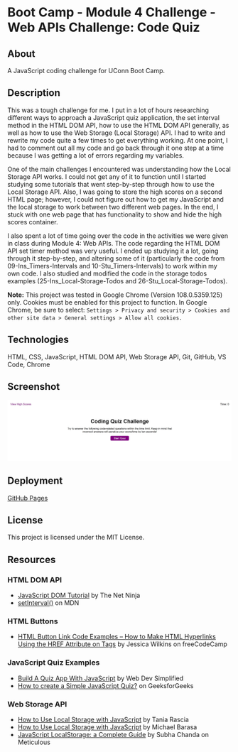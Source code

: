 # Boot Camp - Module 4 Challenge - Web APIs Challenge: Code Quiz

## About

A JavaScript coding challenge for UConn Boot Camp.

## Description

This was a tough challenge for me. I put in a lot of hours researching different ways to approach a JavaScript quiz application, the set interval method in the HTML DOM API, how to use the HTML DOM API generally, as well as how to use the Web Storage (Local Storage) API. I had to write and rewrite my code quite a few times to get everything working. At one point, I had to comment out all my code and go back through it one step at a time because I was getting a lot of errors regarding my variables.

One of the main challenges I encountered was understanding how the Local Storage API works. I could not get any of it to function until I started studying some tutorials that went step-by-step through how to use the Local Storage API. Also, I was going to store the high scores on a second HTML page; however, I could not figure out how to get my JavaScript and the local storage to work between two different web pages. In the end, I stuck with one web page that has functionality to show and hide the high scores container.

I also spent a lot of time going over the code in the activities we were given in class during Module 4: Web APIs. The code regarding the HTML DOM API set timer method was very useful. I ended up studying it a lot, going through it step-by-step, and altering some of it (particularly the code from 09-Ins_Timers-Intervals and 10-Stu_Timers-Intervals) to work within my own code. I also studied and modified the code in the storage todos examples (25-Ins_Local-Storage-Todos and 26-Stu_Local-Storage-Todos).

**Note:** This project was tested in Google Chrome (Version 108.0.5359.125) only. Cookies must be enabled for this project to function. In Google Chrome, be sure to select: `Settings > Privacy and security > Cookies and other site data > General settings > Allow all cookies.`

## Technologies

HTML, CSS, JavaScript, HTML DOM API, Web Storage API, Git, GitHub, VS Code, Chrome

## Screenshot

![README Screenshot](resources/images/readme-screenshot.jpg)

## Deployment

[GitHub Pages](https://kkarrwrites.github.io/boot-camp-module-04-challenge-code-quiz/)

## License

This project is licensed under the MIT License.

## Resources

### HTML DOM API

- [JavaScript DOM Tutorial](https://www.youtube.com/playlist?list=PL4cUxeGkcC9gfoKa5la9dsdCNpuey2s-V) by The Net Ninja
- [setInterval()](https://developer.mozilla.org/en-US/docs/Web/API/setInterval) on MDN

### HTML Buttons

- [HTML Button Link Code Examples – How to Make HTML Hyperlinks Using the HREF Attribute on Tags](https://www.freecodecamp.org/news/html-button-link-code-examples-how-to-make-html-hyperlinks-using-the-href-attribute-on-tags/) by Jessica Wilkins on freeCodeCamp

### JavaScript Quiz Examples

- [Build A Quiz App With JavaScript](https://youtu.be/riDzcEQbX6k) by Web Dev Simplified
- [How to create a Simple JavaScript Quiz?](https://www.geeksforgeeks.org/how-to-create-a-simple-javascript-quiz/) on GeeksforGeeks

### Web Storage API

- [How to Use Local Storage with JavaScript](https://www.taniarascia.com/how-to-use-local-storage-with-javascript/) by Tania Rascia
- [How to Use Local Storage with JavaScript](https://www.section.io/engineering-education/how-to-use-localstorage-with-javascript/) by Michael Barasa
- [JavaScript LocalStorage: a Complete Guide](https://meticulous.ai/blog/localstorage-complete-guide/) by Subha Chanda on Meticulous
